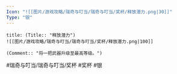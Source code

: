 ```yaml
---
Icon: "![[图片/游戏攻略/瑞奇与叮当/瑞奇与叮当/奖杯/释放潜力.png|30]]"
Type: "银"
---
```

```ad-common-silver-trophy
title: (Title:: "释放潜力")
![[图片/游戏攻略/瑞奇与叮当/瑞奇与叮当/奖杯/释放潜力.png|100]]

(Comment:: "将一把武器升级至最高等级。")
```

#瑞奇与叮当/瑞奇与叮当/奖杯 #奖杯 #银
